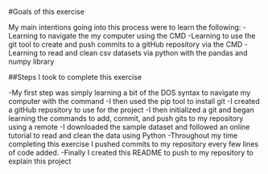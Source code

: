 #Goals of this exercise

My main intentions going into this process were to learn the following:
  -Learning to navigate the my computer using the CMD
  -Learning to use the git tool to create and push commits to a gitHub repository via the CMD
  -Learning to read and clean csv datasets via python with the pandas and numpy library

##Steps I took to complete this exercise

  -My first step was simply learning a bit of the DOS syntax to navigate my computer with the command
  -I then used the pip tool to install git
  -I created a gitHub repository to use for the project
  -I then initialized a git and began learning the commands to add, commit, and push gits to my repository using a remote
  -I downloaded the sample dataset and followed an online tutorial to read and clean the data using Python
  -Throughout my time completing this exercise I pushed commits to my repository every few lines of code added.
  -Finally I created this README to push to my repository to explain this project
